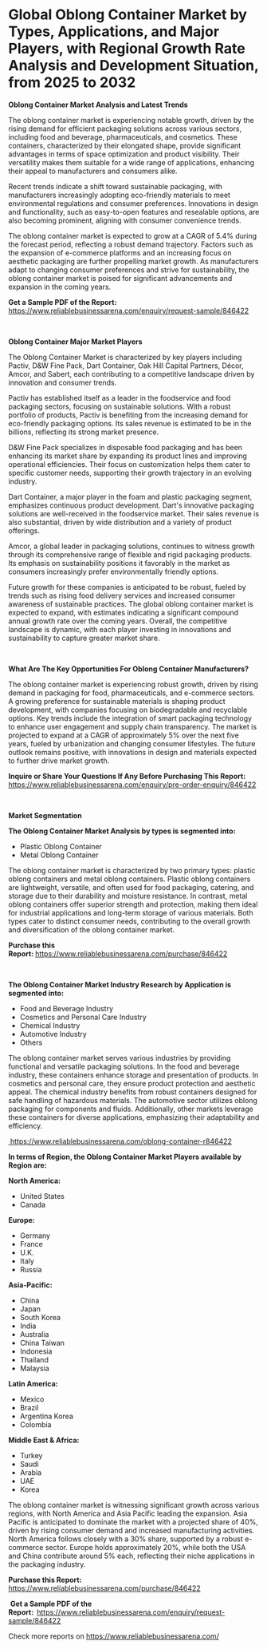 <p><h1>Global Oblong Container Market by Types, Applications, and Major Players, with Regional Growth Rate Analysis and Development Situation, from 2025 to 2032</h1></p><p><strong>Oblong Container Market Analysis and Latest Trends</strong></p>
<p><p>The oblong container market is experiencing notable growth, driven by the rising demand for efficient packaging solutions across various sectors, including food and beverage, pharmaceuticals, and cosmetics. These containers, characterized by their elongated shape, provide significant advantages in terms of space optimization and product visibility. Their versatility makes them suitable for a wide range of applications, enhancing their appeal to manufacturers and consumers alike.</p><p>Recent trends indicate a shift toward sustainable packaging, with manufacturers increasingly adopting eco-friendly materials to meet environmental regulations and consumer preferences. Innovations in design and functionality, such as easy-to-open features and resealable options, are also becoming prominent, aligning with consumer convenience trends.</p><p>The oblong container market is expected to grow at a CAGR of 5.4% during the forecast period, reflecting a robust demand trajectory. Factors such as the expansion of e-commerce platforms and an increasing focus on aesthetic packaging are further propelling market growth. As manufacturers adapt to changing consumer preferences and strive for sustainability, the oblong container market is poised for significant advancements and expansion in the coming years.</p></p>
<p><strong>Get a Sample PDF of the Report:&nbsp;</strong> <a href="https://www.reliablebusinessarena.com/enquiry/request-sample/846422?utm_campaign=3266&utm_medium=2&utm_source=Github&utm_content=ia&utm_term=04042025&utm_id=oblong-container">https://www.reliablebusinessarena.com/enquiry/request-sample/846422</a></p>
<p>&nbsp;</p>
<p><strong>Oblong Container Major Market Players</strong></p>
<p><p>The Oblong Container Market is characterized by key players including Pactiv, D&W Fine Pack, Dart Container, Oak Hill Capital Partners, Décor, Amcor, and Sabert, each contributing to a competitive landscape driven by innovation and consumer trends.</p><p>Pactiv has established itself as a leader in the foodservice and food packaging sectors, focusing on sustainable solutions. With a robust portfolio of products, Pactiv is benefiting from the increasing demand for eco-friendly packaging options. Its sales revenue is estimated to be in the billions, reflecting its strong market presence.</p><p>D&W Fine Pack specializes in disposable food packaging and has been enhancing its market share by expanding its product lines and improving operational efficiencies. Their focus on customization helps them cater to specific customer needs, supporting their growth trajectory in an evolving industry.</p><p>Dart Container, a major player in the foam and plastic packaging segment, emphasizes continuous product development. Dart's innovative packaging solutions are well-received in the foodservice market. Their sales revenue is also substantial, driven by wide distribution and a variety of product offerings.</p><p>Amcor, a global leader in packaging solutions, continues to witness growth through its comprehensive range of flexible and rigid packaging products. Its emphasis on sustainability positions it favorably in the market as consumers increasingly prefer environmentally friendly options.</p><p>Future growth for these companies is anticipated to be robust, fueled by trends such as rising food delivery services and increased consumer awareness of sustainable practices. The global oblong container market is expected to expand, with estimates indicating a significant compound annual growth rate over the coming years. Overall, the competitive landscape is dynamic, with each player investing in innovations and sustainability to capture greater market share.</p></p>
<p>&nbsp;</p>
<p><strong>What Are The Key Opportunities For Oblong Container Manufacturers?</strong></p>
<p><p>The oblong container market is experiencing robust growth, driven by rising demand in packaging for food, pharmaceuticals, and e-commerce sectors. A growing preference for sustainable materials is shaping product development, with companies focusing on biodegradable and recyclable options. Key trends include the integration of smart packaging technology to enhance user engagement and supply chain transparency. The market is projected to expand at a CAGR of approximately 5% over the next five years, fueled by urbanization and changing consumer lifestyles. The future outlook remains positive, with innovations in design and materials expected to further drive market growth.</p></p>
<p><strong>Inquire or Share Your Questions If Any Before Purchasing This Report:</strong> <a href="https://www.reliablebusinessarena.com/enquiry/pre-order-enquiry/846422?utm_campaign=3266&utm_medium=2&utm_source=Github&utm_content=ia&utm_term=04042025&utm_id=oblong-container">https://www.reliablebusinessarena.com/enquiry/pre-order-enquiry/846422</a></p>
<p>&nbsp;</p>
<p><strong>Market Segmentation</strong></p>
<p><strong>The Oblong Container Market Analysis by types is segmented into:</strong></p>
<p><ul><li>Plastic Oblong Container</li><li>Metal Oblong Container</li></ul></p>
<p><p>The oblong container market is characterized by two primary types: plastic oblong containers and metal oblong containers. Plastic oblong containers are lightweight, versatile, and often used for food packaging, catering, and storage due to their durability and moisture resistance. In contrast, metal oblong containers offer superior strength and protection, making them ideal for industrial applications and long-term storage of various materials. Both types cater to distinct consumer needs, contributing to the overall growth and diversification of the oblong container market.</p></p>
<p><strong>Purchase this Report:&nbsp;</strong><a href="https://www.reliablebusinessarena.com/purchase/846422?utm_campaign=3266&utm_medium=2&utm_source=Github&utm_content=ia&utm_term=04042025&utm_id=oblong-container">https://www.reliablebusinessarena.com/purchase/846422</a></p>
<p>&nbsp;</p>
<p><strong>The Oblong Container Market Industry Research by Application is segmented into:</strong></p>
<p><ul><li>Food and Beverage Industry</li><li>Cosmetics and Personal Care Industry</li><li>Chemical Industry</li><li>Automotive Industry</li><li>Others</li></ul></p>
<p><p>The oblong container market serves various industries by providing functional and versatile packaging solutions. In the food and beverage industry, these containers enhance storage and presentation of products. In cosmetics and personal care, they ensure product protection and aesthetic appeal. The chemical industry benefits from robust containers designed for safe handling of hazardous materials. The automotive sector utilizes oblong packaging for components and fluids. Additionally, other markets leverage these containers for diverse applications, emphasizing their adaptability and efficiency.</p></p>
<p><a href="https://www.reliablebusinessarena.com/oblong-container-r846422?utm_campaign=3266&utm_medium=2&utm_source=Github&utm_content=ia&utm_term=04042025&utm_id=oblong-container">&nbsp;https://www.reliablebusinessarena.com/oblong-container-r846422</a></p>
<p><strong>In terms of Region, the Oblong Container Market Players available by Region are:</strong></p>
<p>
    <p> <strong> North America: </strong>
        <ul>
            <li>United States</li>
            <li>Canada</li>
        </ul>
        </p> 
    <p> <strong> Europe: </strong>
        <ul>
            <li>Germany</li>
            <li>France</li>
            <li>U.K.</li>
            <li>Italy</li>
            <li>Russia</li>
        </ul>
        </p> 
    <p> <strong> Asia-Pacific: </strong>
        <ul>
            <li>China</li>
            <li>Japan</li>
            <li>South Korea</li>
            <li>India</li>
            <li>Australia</li>
            <li>China Taiwan</li>
            <li>Indonesia</li>
            <li>Thailand</li>
            <li>Malaysia</li>
        </ul>
        </p> 
    <p> <strong> Latin America: </strong>
        <ul>
            <li>Mexico</li>
            <li>Brazil</li>
            <li>Argentina Korea</li>
            <li>Colombia</li>
        </ul>
        </p> 
    <p> <strong> Middle East & Africa: </strong>
        <ul>
            <li>Turkey</li>
            <li>Saudi</li>
            <li>Arabia</li>
            <li>UAE</li>
            <li>Korea</li>
        </ul>
    </p>
    </p>
<p><p>The oblong container market is witnessing significant growth across various regions, with North America and Asia Pacific leading the expansion. Asia Pacific is anticipated to dominate the market with a projected share of 40%, driven by rising consumer demand and increased manufacturing activities. North America follows closely with a 30% share, supported by a robust e-commerce sector. Europe holds approximately 20%, while both the USA and China contribute around 5% each, reflecting their niche applications in the packaging industry.</p></p>
<p><strong>Purchase this Report: </strong><a href="https://www.reliablebusinessarena.com/purchase/846422?utm_campaign=3266&utm_medium=2&utm_source=Github&utm_content=ia&utm_term=04042025&utm_id=oblong-container">https://www.reliablebusinessarena.com/purchase/846422</a></p>
<p>&nbsp;<strong>Get a Sample PDF of the Report:&nbsp;&nbsp;</strong><a href="https://www.reliablebusinessarena.com/enquiry/request-sample/846422?utm_campaign=3266&utm_medium=2&utm_source=Github&utm_content=ia&utm_term=04042025&utm_id=oblong-container">https://www.reliablebusinessarena.com/enquiry/request-sample/846422</a></p>
<p><strong></strong></p>
<p>Check more reports on <a href="https://www.reliablebusinessarena.com/?utm_campaign=3266&utm_medium=2&utm_source=Github&utm_content=ia&utm_term=04042025&utm_id=oblong-container">https://www.reliablebusinessarena.com/</a></p>